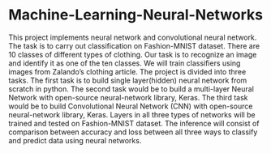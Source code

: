 # Machine-Learning-Neural-Networks
This project implements neural network and convolutional neural network. The task is to carry out classification on Fashion-MNIST dataset. There are 10 classes of different types of clothing. Our task is to recognize an image and identify it as one of the ten classes. We will train classifiers using images from Zalando’s clothing article. The project is divided into three tasks. The first task is to build single layer(hidden) neural network from scratch in python. The second task would be to build a multi-layer Neural Network with open-source neural-network library, Keras. The third task would be to build Convolutional Neural Network (CNN) with open-source neural-network library, Keras. Layers in all three types of networks will be trained and tested on Fashion-MNIST dataset. The inference will consist of comparison between accuracy and loss between all three ways to classify and predict data using neural networks. 
